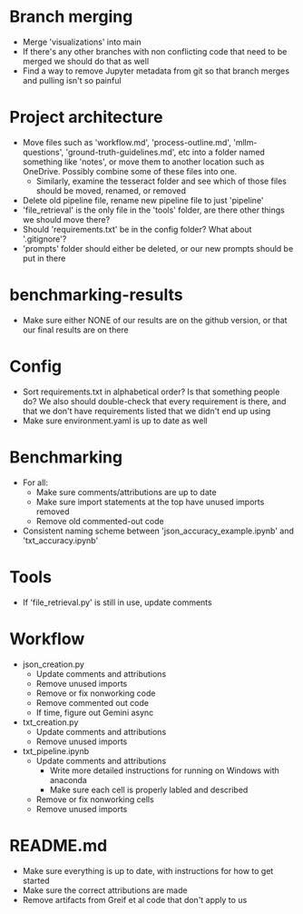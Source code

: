 # Branch merging
- Merge 'visualizations' into main
- If there's any other branches with non conflicting code that need to be merged we should do that as well
- Find a way to remove Jupyter metadata from git so that branch merges and pulling isn't so painful

# Project architecture
- Move files such as 'workflow.md', 'process-outline.md', 'mllm-questions', 'ground-truth-guidelines.md', etc into a folder named something like 'notes', or move them to another location such as OneDrive. Possibly combine some of these files into one. 
    - Similarly, examine the tesseract folder and see which of those files should be moved, renamed, or removed
- Delete old pipeline file, rename new pipeline file to just 'pipeline'
- 'file_retrieval' is the only file in the 'tools' folder, are there other things we should move there? 
- Should 'requirements.txt' be in the config folder? What about '.gitignore'?
- 'prompts' folder should either be deleted, or our new prompts should be put in there

# benchmarking-results
- Make sure either NONE of our results are on the github version, or that our final results are on there

# Config
- Sort requirements.txt in alphabetical order? Is that something people do? We also should double-check that every requirement is there, and that we don't have requirements listed that we didn't end up using
- Make sure environment.yaml is up to date as well

# Benchmarking
- For all:
    - Make sure comments/attributions are up to date
    - Make sure import statements at the top have unused imports removed
    - Remove old commented-out code
- Consistent naming scheme between 'json_accuracy_example.ipynb' and 'txt_accuracy.ipynb'

# Tools
- If 'file_retrieval.py' is still in use, update comments

# Workflow
- json_creation.py
    - Update comments and attributions
    - Remove unused imports
    - Remove or fix nonworking code
    - Remove commented out code
    - If time, figure out Gemini async
- txt_creation.py
    - Update comments and attributions
    - Remove unused imports
- txt_pipeline.ipynb
    - Update comments and attributions
        - Write more detailed instructions for running on Windows with anaconda
        - Make sure each cell is properly labled and described
    - Remove or fix nonworking cells
    - Remove unused imports

# README.md
- Make sure everything is up to date, with instructions for how to get started
- Make sure the correct attributions are made
- Remove artifacts from Greif et al code that don't apply to us








